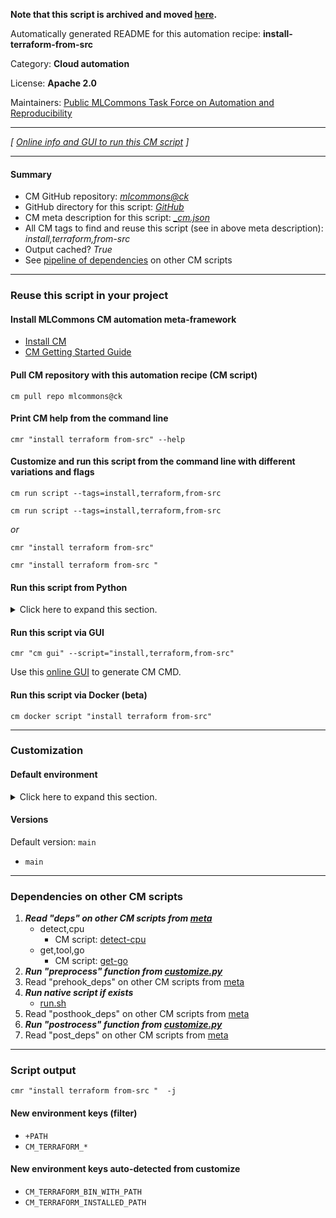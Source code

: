 **Note that this script is archived and moved [here](https://github.com/mlcommons/cm4mlops/tree/main/script/install-terraform-from-src).**



Automatically generated README for this automation recipe: **install-terraform-from-src**

Category: **Cloud automation**

License: **Apache 2.0**

Maintainers: [Public MLCommons Task Force on Automation and Reproducibility](https://github.com/mlcommons/ck/blob/master/docs/taskforce.md)

---
*[ [Online info and GUI to run this CM script](https://access.cknowledge.org/playground/?action=scripts&name=install-terraform-from-src,d79d47a074f34428) ]*

---
#### Summary

* CM GitHub repository: *[mlcommons@ck](https://github.com/mlcommons/ck/tree/dev/cm-mlops)*
* GitHub directory for this script: *[GitHub](https://github.com/mlcommons/ck/tree/dev/cm-mlops/script/install-terraform-from-src)*
* CM meta description for this script: *[_cm.json](_cm.json)*
* All CM tags to find and reuse this script (see in above meta description): *install,terraform,from-src*
* Output cached? *True*
* See [pipeline of dependencies](#dependencies-on-other-cm-scripts) on other CM scripts


---
### Reuse this script in your project

#### Install MLCommons CM automation meta-framework

* [Install CM](https://access.cknowledge.org/playground/?action=install)
* [CM Getting Started Guide](https://github.com/mlcommons/ck/blob/master/docs/getting-started.md)

#### Pull CM repository with this automation recipe (CM script)

```cm pull repo mlcommons@ck```

#### Print CM help from the command line

````cmr "install terraform from-src" --help````

#### Customize and run this script from the command line with different variations and flags

`cm run script --tags=install,terraform,from-src`

`cm run script --tags=install,terraform,from-src `

*or*

`cmr "install terraform from-src"`

`cmr "install terraform from-src " `


#### Run this script from Python

<details>
<summary>Click here to expand this section.</summary>

```python

import cmind

r = cmind.access({'action':'run'
                  'automation':'script',
                  'tags':'install,terraform,from-src'
                  'out':'con',
                  ...
                  (other input keys for this script)
                  ...
                 })

if r['return']>0:
    print (r['error'])

```

</details>


#### Run this script via GUI

```cmr "cm gui" --script="install,terraform,from-src"```

Use this [online GUI](https://cKnowledge.org/cm-gui/?tags=install,terraform,from-src) to generate CM CMD.

#### Run this script via Docker (beta)

`cm docker script "install terraform from-src" `

___
### Customization

#### Default environment

<details>
<summary>Click here to expand this section.</summary>

These keys can be updated via `--env.KEY=VALUE` or `env` dictionary in `@input.json` or using script flags.


</details>

#### Versions
Default version: `main`

* `main`
___
### Dependencies on other CM scripts


  1. ***Read "deps" on other CM scripts from [meta](https://github.com/mlcommons/ck/tree/dev/cm-mlops/script/install-terraform-from-src/_cm.json)***
     * detect,cpu
       - CM script: [detect-cpu](https://github.com/mlcommons/ck/tree/master/cm-mlops/script/detect-cpu)
     * get,tool,go
       - CM script: [get-go](https://github.com/mlcommons/ck/tree/master/cm-mlops/script/get-go)
  1. ***Run "preprocess" function from [customize.py](https://github.com/mlcommons/ck/tree/dev/cm-mlops/script/install-terraform-from-src/customize.py)***
  1. Read "prehook_deps" on other CM scripts from [meta](https://github.com/mlcommons/ck/tree/dev/cm-mlops/script/install-terraform-from-src/_cm.json)
  1. ***Run native script if exists***
     * [run.sh](https://github.com/mlcommons/ck/tree/dev/cm-mlops/script/install-terraform-from-src/run.sh)
  1. Read "posthook_deps" on other CM scripts from [meta](https://github.com/mlcommons/ck/tree/dev/cm-mlops/script/install-terraform-from-src/_cm.json)
  1. ***Run "postrocess" function from [customize.py](https://github.com/mlcommons/ck/tree/dev/cm-mlops/script/install-terraform-from-src/customize.py)***
  1. Read "post_deps" on other CM scripts from [meta](https://github.com/mlcommons/ck/tree/dev/cm-mlops/script/install-terraform-from-src/_cm.json)

___
### Script output
`cmr "install terraform from-src "  -j`
#### New environment keys (filter)

* `+PATH`
* `CM_TERRAFORM_*`
#### New environment keys auto-detected from customize

* `CM_TERRAFORM_BIN_WITH_PATH`
* `CM_TERRAFORM_INSTALLED_PATH`